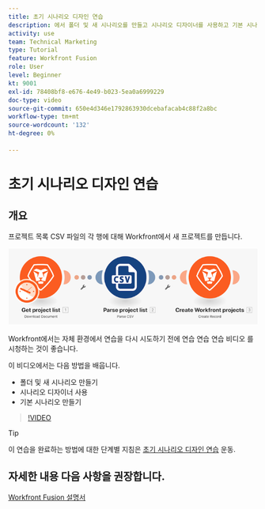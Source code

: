 ```yaml
---
title: 초기 시나리오 디자인 연습
description: 에서 폴더 및 새 시나리오를 만들고 시나리오 디자이너를 사용하고 기본 시나리오를 만드는 방법을 알아봅니다. [!DNL Adobe Workfront Fusion].
activity: use
team: Technical Marketing
type: Tutorial
feature: Workfront Fusion
role: User
level: Beginner
kt: 9001
exl-id: 78408bf8-e676-4e49-b023-5ea0a6999229
doc-type: video
source-git-commit: 650e4d346e1792863930dcebafacab4c88f2a8bc
workflow-type: tm+mt
source-wordcount: '132'
ht-degree: 0%

---
```


# 초기 시나리오 디자인 연습

## 개요

프로젝트 목록 CSV 파일의 각 행에 대해 Workfront에서 새 프로젝트를 만듭니다.

![Fusion 시나리오의 이미지](assets/understand-the-basics-1.png)

Workfront에서는 자체 환경에서 연습을 다시 시도하기 전에 연습 연습 연습 비디오 를 시청하는 것이 좋습니다.

이 비디오에서는 다음 방법을 배웁니다.

* 폴더 및 새 시나리오 만들기
* 시나리오 디자이너 사용
* 기본 시나리오 만들기

>[!VIDEO](https://video.tv.adobe.com/v/335261/?quality=12&learn=on)

>[!TIP]
>
>이 연습을 완료하는 방법에 대한 단계별 지침은 [초기 시나리오 디자인 연습](https://experienceleague.adobe.com/docs/workfront-learn/tutorials-workfront/fusion/exercises/initial-scenario-design.html?lang=en) 운동.



## 자세한 내용 다음 사항을 권장합니다.

[Workfront Fusion 설명서](https://experienceleague.adobe.com/docs/workfront/using/adobe-workfront-fusion/workfront-fusion-2.html?lang=en)

